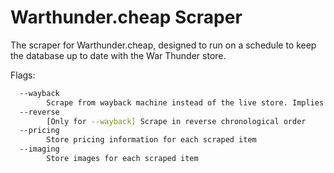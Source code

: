 # Warthunder.cheap Scraper

The scraper for Warthunder.cheap, designed to run on a schedule to keep the database up to date with the War Thunder store.

Flags:
```bash
  --wayback
        Scrape from wayback machine instead of the live store. Implies --pricing.
  --reverse
        [Only for --wayback] Scrape in reverse chronological order
  --pricing
        Store pricing information for each scraped item
  --imaging
        Store images for each scraped item
```
